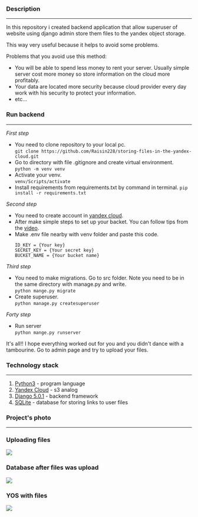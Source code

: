 ### Description

---

In this repository i created backend application that allow superuser of website 
using django admin store them files to the yandex object storage. 

This way very useful because it helps to avoid some problems. 

Problems that you avoid use this method:

- You will be able to spend less money to rent your server. Usually simple server cost more money so store 
information on the cloud more profitably.
- Your data are located more security because cloud provider every day work with his security to protect 
your information.
- etc...

### Run backend

---

*First step*
* You need to clone repository to your local pc.\
`git clone https://github.com/Raisin228/storing-files-in-the-yandex-cloud.git`
* Go to directory with file .gitignore and create virtual environment.\
`python -m venv venv`
* Activate your venv.\
`venv/Scripts/activate`
* Install requirements from requirements.txt by command in terminal.
`pip install -r requirements.txt`

*Second step*
* You need to create account in 
<a href='https://cloud.yandex.ru/ru/'>yandex cloud</a>.
* After make simple steps to set up your backet. You can follow tips from the <a href='https://www.youtube.com/watch?v=L_6PiJFaldI'>video</a>.
* Make .env file nearby with venv folder and paste this code.
  ```
  ID_KEY = {Your key}
  SECRET_KEY = {Your secret key}
  BUCKET_NAME = {Your bucket name}
  ```

*Third step*
* You need to make migrations. Go to src folder. Note you need to be in the same
directory with manage.py and write.\
`python mange.py migrate`
* Create superuser.\
`python manage.py createsuperuser`

*Forty step*
* Run server\
`python mange.py runserver`

It's all!! I hope everything worked out for you and you didn't dance with 
a tambourine. Go to admin page and try to upload your files. 

### Technology stack 

---

1. [Python3](https://www.python.org/) - program language
2. [Yandex Cloud](https://cloud.yandex.ru/ru/) - s3 analog
3. [Django 5.0.1](https://www.djangoproject.com/) - backend framework
4. [SQLite](https://www.sqlite.org/index.html) - database for storing links to user files

### Project's photo

---

### Uploading files
<img src="https://github.com/Raisin228/storing-files-in-the-yandex-cloud/blob/main/screenshots/Django%20admin%20with%20file.png">

### Database after files was upload
<img src="https://github.com/Raisin228/storing-files-in-the-yandex-cloud/blob/main/screenshots/DB.png">

### YOS with files
<img src="https://github.com/Raisin228/storing-files-in-the-yandex-cloud/blob/main/screenshots/Files%20uploded%20to%20the%20cloud.png">

